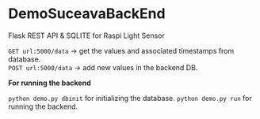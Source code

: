 # DemoSuceavaBackEnd
Flask REST API &amp; SQLITE for Raspi Light Sensor

`GET url:5000/data` -> get the values and associated timestamps from database.\
`POST url:5000/data` -> add new values in the backend DB.

**For running the backend** 

`python demo.py dbinit` for initializing the database.
`python demo.py run` for running the backend.

